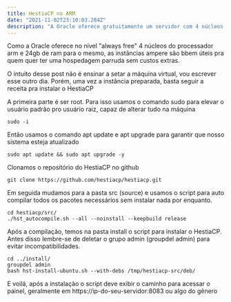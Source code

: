 ```yaml
---
title: HestiaCP no ARM
date: "2021-11-02T23:10:03.284Z"
description: "A Oracle oferece gratuitamente um servidor com 4 núcleos e 24 gb de ram, o único problema é que a arquitetura arm não tem muitas opções de LEMP/LAMP stack. A solução? HestiaCP um painel de controle seguro, grátis e bem eficiente, basta seguir as instruções pra instalar na sua Oracle Cloud"
---
```

Como a Oracle oferece no nível "always free" 4 núcleos do processador arm e 24gb de ram para o mesmo, as instâncias ampere são bbem úteis pra quem quer ter uma hospedagem parruda sem custos extras.

O intuito desse post não é ensinar a setar a máquina virtual, vou escrever esse outro dia. Porém, uma vez a instância preparada, basta seguir a receita pra instalar o HestiaCP

A primeira parte é ser root. Para isso usamos o comando sudo para elevar o usuário padrão pro usuário raiz, capaz de alterar tudo na máquina

    sudo -i

Então usamos o comando apt update e apt upgrade para garantir que nosso sistema esteja atualizado

    sudo apt update && sudo apt upgrade -y

Clonamos o repositório do HestiaCP no github

    git clone https://github.com/hestiacp/hestiacp.git

Em seguida mudamos para a pasta src (source) e usamos o script para auto compilar todos os pacotes necessários sem instalar nada por enquanto.

    cd hestiacp/src/
    ./hst_autocompile.sh --all --noinstall --keepbuild release

Após a compilação, temos na pasta install o script para instalar o HestiaCP. Antes disso lembre-se de deletar o grupo admin (groupdel admin) para evitar incompatibilidades.

    cd ../install/
    groupdel admin
    bash hst-install-ubuntu.sh --with-debs /tmp/hestiacp-src/deb/

E voilá, após a instalação o script deve exibir o caminho para acessar o painel, geralmente em https://ip-do-seu-servidor:8083 ou algo do gênero